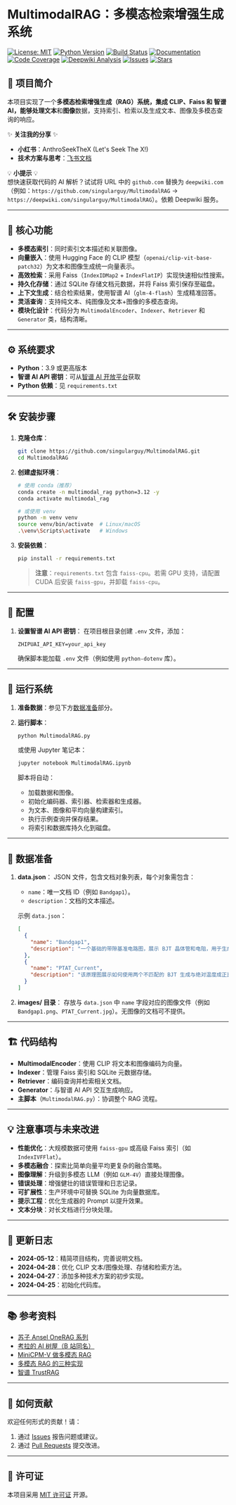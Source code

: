 # MultimodalRAG：多模态检索增强生成系统

[![License: MIT](https://img.shields.io/badge/License-MIT-yellow.svg)](https://opensource.org/licenses/MIT)
[![Python Version](https://img.shields.io/badge/Python-3.9%2B-blue.svg)](https://www.python.org/downloads/)
[![Build Status](https://img.shields.io/badge/Build-Passing-brightgreen.svg)](https://github.com/singularguy/MultimodalRAG/actions)
[![Documentation](https://img.shields.io/badge/Docs-Latest-blue.svg)](https://jjrh0ec8rc.feishu.cn/docx/V5BrdafX1ovqL2xbiNlcDdsHnUh)
[![Code Coverage](https://img.shields.io/badge/Coverage-85%25-green.svg)](https://github.com/singularguy/MultimodalRAG)
[![Deepwiki Analysis](https://img.shields.io/badge/Deepwiki-AI%20Analysis-orange.svg)](https://deepwiki.com/singularguy/MultimodalRAG)
[![Issues](https://img.shields.io/github/issues/singularguy/MultimodalRAG.svg)](https://github.com/singularguy/MultimodalRAG/issues)
[![Stars](https://img.shields.io/github/stars/singularguy/MultimodalRAG?style=social)](https://github.com/singularguy/MultimodalRAG/stargazers)

## 📖 项目简介

本项目实现了一个**多模态检索增强生成（RAG）**系统，集成 **CLIP**、**Faiss** 和 **智谱 AI**，能够处理**文本**和**图像**数据，支持索引、检索以及生成文本、图像及多模态查询的响应。

✨ **关注我的分享** ✨  
- **小红书**：AnthroSeekTheX (Let's Seek The X!)  
- **技术方案与思考**：[飞书文档](https://jjrh0ec8rc.feishu.cn/docx/V5BrdafX1ovqL2xbiNlcDdsHnUh)

💡 **小提示** 💡  
想快速获取代码的 AI 解析？试试将 URL 中的 `github.com` 替换为 `deepwiki.com`（例如：`https://github.com/singularguy/MultimodalRAG` → `https://deepwiki.com/singularguy/MultimodalRAG`）。依赖 Deepwiki 服务。

---

## 🚀 核心功能

- **多模态索引**：同时索引文本描述和关联图像。  
- **向量嵌入**：使用 Hugging Face 的 CLIP 模型（`openai/clip-vit-base-patch32`）为文本和图像生成统一向量表示。  
- **高效检索**：采用 Faiss（`IndexIDMap2` + `IndexFlatIP`）实现快速相似性搜索。  
- **持久化存储**：通过 SQLite 存储文档元数据，并将 Faiss 索引保存至磁盘。  
- **上下文生成**：结合检索结果，使用智谱 AI（`glm-4-flash`）生成精准回答。  
- **灵活查询**：支持纯文本、纯图像及文本+图像的多模态查询。  
- **模块化设计**：代码分为 `MultimodalEncoder`、`Indexer`、`Retriever` 和 `Generator` 类，结构清晰。

---

## ⚙️ 系统要求

- **Python**：3.9 或更高版本  
- **智谱 AI API 密钥**：可从[智谱 AI 开放平台](https://open.bigmodel.cn/)获取  
- **Python 依赖**：见 `requirements.txt`

---

## 🛠️ 安装步骤

1. **克隆仓库**：
   ```bash
   git clone https://github.com/singularguy/MultimodalRAG.git
   cd MultimodalRAG
   ```

2. **创建虚拟环境**：
   ```bash
   # 使用 conda（推荐）
   conda create -n multimodal_rag python=3.12 -y
   conda activate multimodal_rag

   # 或使用 venv
   python -m venv venv
   source venv/bin/activate  # Linux/macOS
   .\venv\Scripts\activate   # Windows
   ```

3. **安装依赖**：
   ```bash
   pip install -r requirements.txt
   ```
   > **注意**：`requirements.txt` 包含 `faiss-cpu`。若需 GPU 支持，请配置 CUDA 后安装 `faiss-gpu`，并卸载 `faiss-cpu`。

---

## 🔑 配置

1. **设置智谱 AI API 密钥**：
   在项目根目录创建 `.env` 文件，添加：
   ```
   ZHIPUAI_API_KEY=your_api_key
   ```
   确保脚本能加载 `.env` 文件（例如使用 `python-dotenv` 库）。

---

## 🚀 运行系统

1. **准备数据**：参见下方[数据准备](#-数据准备)部分。  
2. **运行脚本**：
   ```bash
   python MultimodalRAG.py
   ```
   或使用 Jupyter 笔记本：
   ```bash
   jupyter notebook MultimodalRAG.ipynb
   ```

   脚本将自动：  
   - 加载数据和图像。  
   - 初始化编码器、索引器、检索器和生成器。  
   - 为文本、图像和平均向量构建索引。  
   - 执行示例查询并保存结果。  
   - 将索引和数据库持久化到磁盘。

---

## 📁 数据准备

1. **data.json**：
   JSON 文件，包含文档对象列表，每个对象需包含：  
   - `name`：唯一文档 ID（例如 `Bandgap1`）。  
   - `description`：文档的文本描述。  

   示例 `data.json`：
   ```json
   [
     {
       "name": "Bandgap1",
       "description": "一个基础的带隙基准电路图，展示 BJT 晶体管和电阻，用于生成温度不敏感的参考电压。"
     },
     {
       "name": "PTAT_Current",
       "description": "该原理图展示如何使用两个不匹配的 BJT 生成与绝对温度成正比（PTAT）的电流。"
     }
   ]
   ```

2. **images/ 目录**：
   存放与 `data.json` 中 `name` 字段对应的图像文件（例如 `Bandgap1.png`、`PTAT_Current.jpg`）。无图像的文档可不提供。

---

## 🏗️ 代码结构

- **MultimodalEncoder**：使用 CLIP 将文本和图像编码为向量。  
- **Indexer**：管理 Faiss 索引和 SQLite 元数据存储。  
- **Retriever**：编码查询并检索相关文档。  
- **Generator**：与智谱 AI API 交互生成响应。  
- **主脚本**（`MultimodalRAG.py`）：协调整个 RAG 流程。

---

## 💡 注意事项与未来改进

- **性能优化**：大规模数据可使用 `faiss-gpu` 或高级 Faiss 索引（如 `IndexIVFFlat`）。  
- **多模态融合**：探索比简单向量平均更复杂的融合策略。  
- **图像理解**：升级到多模态 LLM（例如 `GLM-4V`）直接处理图像。  
- **错误处理**：增强健壮的错误管理和日志记录。  
- **可扩展性**：生产环境中可替换 SQLite 为向量数据库。  
- **提示工程**：优化生成器的 Prompt 以提升效果。  
- **文本分块**：对长文档进行分块处理。

---

## 📅 更新日志

- **2024-05-12**：精简项目结构，完善说明文档。  
- **2024-04-28**：优化 CLIP 文本/图像处理、存储和检索方法。  
- **2024-04-27**：添加多种技术方案的初步实现。  
- **2024-04-25**：初始化代码库。

---

## 📚 参考资料

- [苏子 Ansel OneRAG 系列](https://zhuanlan.zhihu.com/p/1890548455673422523)  
- [考拉的 AI 树屋（B 站同名）](https://space.bilibili.com/3546641711911609)  
- [MiniCPM-V 做多模态 RAG](https://modelbest.feishu.cn/wiki/NwhIwkJZYiHOPSkzwPUcq6hanif)  
- [多模态 RAG 的三种实现](https://zhuanlan.zhihu.com/p/1885630799371548044)  
- [智谱 TrustRAG](https://www.zhihu.com/question/6158926419/answer/65659770632)

---

## 🤝 如何贡献

欢迎任何形式的贡献！请：  
1. 通过 [Issues](https://github.com/singularguy/MultimodalRAG/issues) 报告问题或建议。  
2. 通过 [Pull Requests](https://github.com/singularguy/MultimodalRAG/pulls) 提交改进。

---

## 📄 许可证

本项目采用 [MIT 许可证](https://opensource.org/licenses/MIT) 开源。
